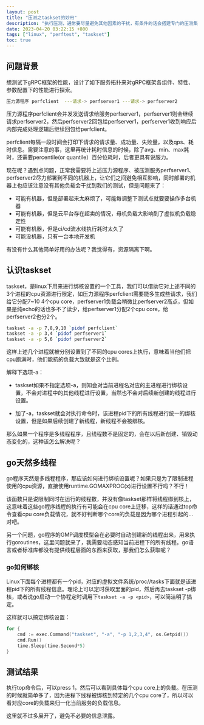 ```yaml
---
layout: post
title: "压测之taskset的妙用"
description: "执行压测，通常要尽量避免其他因素的干扰，有条件的话会搭建专门的压测集群。但是在开发阶段如果希望对现阶段实现进行快速压测，将相关服务部署到压测环境是没那么方便的，至少每次部署要花费的时间是会比较久的。但是在本地开发机压测，又会遇到资源竞争、相互影响的问题……taskset绑核可以解决这里的一部分问题。"
date: 2023-04-20 03:22:15 +800
tags: ["linux", "perftest", "taskset"]
toc: true
---
```


## 问题背景

想测试下gRPC框架的性能，设计了如下服务拓扑来对gRPC框架各组件、特性、参数配置下的性能进行探索。

```bash
压力源程序 perfclient  ---请求-> perfserver1 ---请求-> perfserver2
```

压力源程序perfclient会并发发送请求给服务perfserver1，perfserver1则会继续请求perfserver2，然后perfserver2回包给perfserver1，perfserver1收到响应后内部完成处理逻辑后继续回包给perfclient。

perfclient每隔一段时间会打印下请求的请求量、成功量、失败量，以及qps、耗时信息。需要注意的事，这里再统计耗时信息的时候，除了avg、min、max耗时，还需要percentile(or quantile）百分位耗时，后者更具有说服力。

现在呢？遇到点问题，正常我需要将上述压力源程序、被压测服务perfserver1、perfserver2尽力部署到不同的机器上，让它们之间避免相互影响，同时部署的机器上也应该注意没有其他负载会干扰到我们的测试，但是问题来了：

- 可能有机器，但是部署起来太麻烦了，可能每调整下测试点就要要操作多台机器
- 可能有机器，但是云平台存在超卖的情况，母机负载大影响到了虚拟机负载稳定性
- 可能有机器，但是ci/cd流水线执行耗时太久了
- 可能没机器，只有一台本地开发机

有没有什么其他简单好用的办法呢？我觉得有，资源隔离下啊。

## 认识taskset

taskset，是linux下用来进行绑核设置的一个工具，我们可以借助它对上述不同的3个进程的cpu资源进行限定，如压力源程序perfclient需要能多生成些请求，我们给它分配7~10 4个cpu core，perfserver1负载会稍微比perfserver2高点，但如果是纯echo的话也多不了读少，给perfserver1分配2个cpu core，给perfserver2也分2个。

```bash
taskset -a -p 7,8,9,10 `pidof perfclient`
taskset -a -p 3,4 `pidof perfserver1`
taskset -a -p 5,6 `pidof perfserver2`
```

这样上述几个进程就被分别设置到了不同的cpu cores上执行，意味着当他们把cpu跑满时，他们能抗的负载大致就是这个比例。

解释下选项-a：

- taskset如果不指定选项-a，则知会对当前进程名对应的主进程进行绑核设置，不会对进程中的其他线程进行设置，当然也不会对后续新创建的线程进行设置。

- 加了-a，taskset就会对执行命令时，该进程pid下的所有线程进行统一的绑核设置，但是如果后续创建了新线程，新线程不会被绑核。

那么如果一个程序是多线程程序，且线程数不是固定的，会在以后新创建、销毁动态变化的，这种该怎么解决呢？

## go天然多线程

go程序天然是多线程程序，那应该如何进行绑核设置呢？如果只是为了限制进程使用的cpu资源，直接使用runtime.GOMAXPROC(x)进行设置不行吗？不行！

该函数只是说限制同时在运行的线程数，并没有像taskset那样将线程绑到核上，这意味着这些go程序线程的执行有可能会在cpu core上迁移，这样的话通过top命令查看cpu core负载情况，就不好判断哪个core的负载是因为哪个进程引起的…对吧。

另一个问题，go程序的GMP调度模型会在必要时自动创建新的线程出来，用来执行goroutines，这里问题就来了，我需要动态感知当前进程下的所有线程。go语言或者标准库都没有提供线程层面的东西来获取，那我们怎么获取呢？

### go如何绑核

Linux下面每个进程都有一个pid，对应的虚拟文件系统/proc/<pid>/tasks下面就是该进程pid下的所有线程信息。理论上可以定时获取里面的pid，然后再去taskset -p绑核，或者说go启动一个协程定时调用下`taskset -a -p <pid>`，可以简洁明了搞定。

这样就可以搞定绑核设置：

```go
for {
    cmd := exec.Command("taskset", "-a", "-p 1,2,3,4", os.Getpid())
	cmd.Run()
    time.Sleep(time.Second*5)
}
```



## 测试结果

执行top命令后，可以press 1，然后可以看到具体每个cpu core上的负载。在压测的时候就简单多了，因为进程下线程被绑核到特定的几个cpu core了，所以可以看对应core的负载来归一化当前服务的负载信息。

这里就不过多展开了，避免不必要的信息泄露。